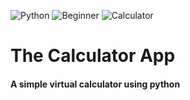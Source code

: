 ![Python](https://img.shields.io/badge/Python-3776AB.svg?style=flat&logo=Python&logoColor=white)
![Beginner](https://img.shields.io/badge/Beginner-blue?style=flat&logo=Python&logoColor=white)
![Calculator](https://img.shields.io/badge/Calculator-important?style=flat)

# The Calculator App
#### A simple virtual calculator using python
